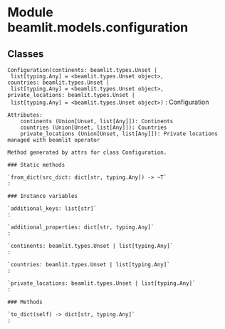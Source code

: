 Module beamlit.models.configuration
===================================

Classes
-------

`Configuration(continents: beamlit.types.Unset | list[typing.Any] = <beamlit.types.Unset object>, countries: beamlit.types.Unset | list[typing.Any] = <beamlit.types.Unset object>, private_locations: beamlit.types.Unset | list[typing.Any] = <beamlit.types.Unset object>)`
:   Configuration
    
    Attributes:
        continents (Union[Unset, list[Any]]): Continents
        countries (Union[Unset, list[Any]]): Countries
        private_locations (Union[Unset, list[Any]]): Private locations managed with beamlit operator
    
    Method generated by attrs for class Configuration.

    ### Static methods

    `from_dict(src_dict: dict[str, typing.Any]) ‑> ~T`
    :

    ### Instance variables

    `additional_keys: list[str]`
    :

    `additional_properties: dict[str, typing.Any]`
    :

    `continents: beamlit.types.Unset | list[typing.Any]`
    :

    `countries: beamlit.types.Unset | list[typing.Any]`
    :

    `private_locations: beamlit.types.Unset | list[typing.Any]`
    :

    ### Methods

    `to_dict(self) ‑> dict[str, typing.Any]`
    :